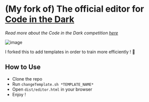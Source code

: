 # (My fork of) The official editor for [Code in the Dark](https://github.com/codeinthedark/codeinthedark.github.io)
*Read more about the Code in the Dark competition [here](https://github.com/codeinthedark/codeinthedark.github.io)*

![image](https://cloud.githubusercontent.com/assets/688415/11479175/f3aedfbe-9790-11e5-9ad9-ce930fe5a3a8.png)

I forked this to add templates in order to train more efficiently ! :muscle:

## How to Use
* Clone the repo
* Run `changeTemplate.sh *TEMPLATE_NAME*`
* Open `dist/editor.html` in your browser
* Enjoy !
